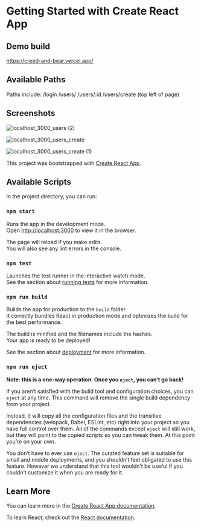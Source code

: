 # Getting Started with Create React App

## Demo build
https://creed-and-bear.vercel.app/


## Available Paths
Paths include:
/login
/users/
/users/:id
/users/create (top left of page)

## Screenshots
![localhost_3000_users (2)](https://user-images.githubusercontent.com/52470812/199494378-69c834ca-cf81-4908-8f06-68085260ac5c.png)

![localhost_3000_users_create](https://user-images.githubusercontent.com/52470812/199494644-d4723d2d-98b4-424d-89f5-bf77f9587577.png)

![localhost_3000_users_create (1)](https://user-images.githubusercontent.com/52470812/199494955-199818c7-f1c5-4a79-886b-2617e021a0c3.png)

This project was bootstrapped with [Create React App](https://github.com/facebook/create-react-app).

## Available Scripts

In the project directory, you can run:

### `npm start`

Runs the app in the development mode.\
Open [http://localhost:3000](http://localhost:3000) to view it in the browser.

The page will reload if you make edits.\
You will also see any lint errors in the console.

### `npm test`

Launches the test runner in the interactive watch mode.\
See the section about [running tests](https://facebook.github.io/create-react-app/docs/running-tests) for more information.

### `npm run build`

Builds the app for production to the `build` folder.\
It correctly bundles React in production mode and optimizes the build for the best performance.

The build is minified and the filenames include the hashes.\
Your app is ready to be deployed!

See the section about [deployment](https://facebook.github.io/create-react-app/docs/deployment) for more information.

### `npm run eject`

**Note: this is a one-way operation. Once you `eject`, you can’t go back!**

If you aren’t satisfied with the build tool and configuration choices, you can `eject` at any time. This command will remove the single build dependency from your project.

Instead, it will copy all the configuration files and the transitive dependencies (webpack, Babel, ESLint, etc) right into your project so you have full control over them. All of the commands except `eject` will still work, but they will point to the copied scripts so you can tweak them. At this point you’re on your own.

You don’t have to ever use `eject`. The curated feature set is suitable for small and middle deployments, and you shouldn’t feel obligated to use this feature. However we understand that this tool wouldn’t be useful if you couldn’t customize it when you are ready for it.

## Learn More

You can learn more in the [Create React App documentation](https://facebook.github.io/create-react-app/docs/getting-started).

To learn React, check out the [React documentation](https://reactjs.org/).
